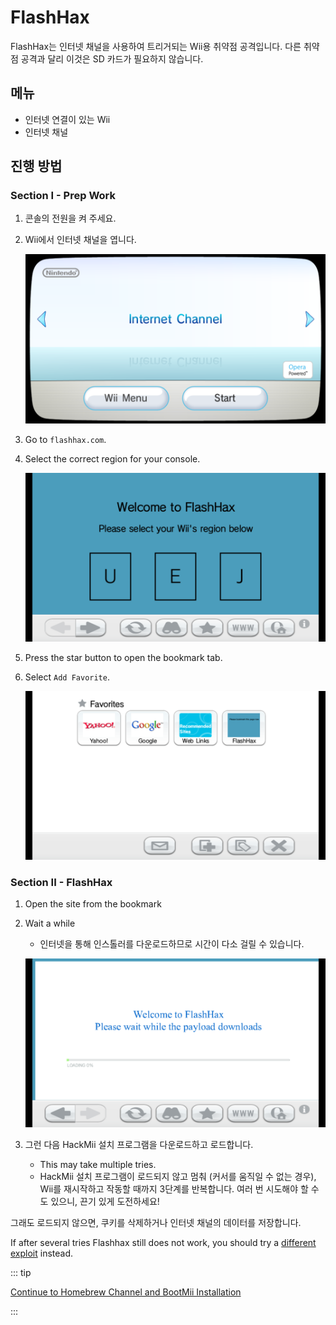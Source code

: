 # FlashHax

FlashHax는 인터넷 채널을 사용하여 트리거되는 Wii용 취약점 공격입니다. 다른 취약점 공격과 달리 이것은 SD 카드가 필요하지 않습니다.

## 메뉴

- 인터넷 연결이 있는 Wii
- 인터넷 채널

## 진행 방법

### Section I - Prep Work

1. 콘솔의 전원을 켜 주세요.

2. Wii에서 인터넷 채널을 엽니다.

   ![](/images/exploits/flashhax/internet-channel-start.png)

3. Go to `flashhax.com`.

4. Select the correct region for your console.

   ![](/images/exploits/flashhax/select-region.png)

5. Press the star button to open the bookmark tab.

6. Select `Add Favorite`.

   ![](/images/exploits/flashhax/bookmark-page.png)

### Section II - FlashHax

1. Open the site from the bookmark

2. Wait a while

   - 인터넷을 통해 인스톨러를 다운로드하므로 시간이 다소 걸릴 수 있습니다.

   ![](/images/exploits/flashhax/wait-for-download.png)

3. 그런 다음 HackMii 설치 프로그램을 다운로드하고 로드합니다.
   - This may take multiple tries.
   - HackMii 설치 프로그램이 로드되지 않고 멈춰 (커서를 움직일 수 없는 경우), Wii를 재시작하고 작동할 때까지 3단계를 반복합니다. 여러 번 시도해야 할 수도 있으니, 끈기 있게 도전하세요!

그래도 로드되지 않으면, 쿠키를 삭제하거나 인터넷 채널의 데이터를 저장합니다.

If after several tries Flashhax still does not work, you should try a [different exploit](get-started) instead.

::: tip

[Continue to Homebrew Channel and BootMii Installation](hbc)

:::
